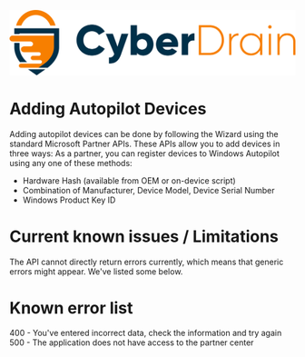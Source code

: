 <p align="center"><a href="https://cyberdrain.com" target="_blank" rel="noopener noreferrer"><img src="assets/img/CyberDrain.png" alt="CyberDrain Logo"></a></p>

# Adding Autopilot Devices

Adding autopilot devices can be done by following the Wizard using the standard Microsoft Partner APIs. These APIs allow you to add devices in three ways:
As a partner, you can register devices to Windows Autopilot using any one of these methods:
- Hardware Hash (available from OEM or on-device script)
- Combination of Manufacturer, Device Model, Device Serial Number
- Windows Product Key ID
# Current known issues / Limitations

The API cannot directly return errors currently, which means that generic errors might appear. We've listed some below.

# Known error list

400 - You've entered incorrect data, check the information and try again
500 - The application does not have access to the partner center